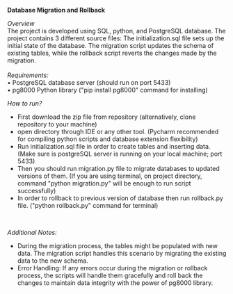 **Database Migration and Rollback**

_Overview_
<br />
The project is developed using SQL, python, and PostgreSQL database. The project contains 3 different source files: The initialization.sql file sets up the initial state of the database. The migration script updates the schema of existing tables, while the rollback script reverts the changes made by the migration.<br />
<br />
_Requirements:_
<br />
•	PostgreSQL database server (should run on port 5433)
<br />
•	pg8000 Python library ("pip install pg8000" command for installing)

_How to run?_
<br />
* First download the zip file from repository (alternatively, clone repository to your machine) 
* open directory through IDE or any other tool. (Pycharm recommended for compiling python scripts and database extension flexibility)
* Run initialization.sql file in order to create tables and inserting data. (Make sure is postgreSQL server is running on your local machine; port 5433)
* Then you should run migration.py file to migrate databases to updated versions of them. (If you are using terminal, on project directory, command "python migration.py" will be enough to run script successfully)
* In order to rollback to previous version of database then run rollback.py file. ("python rollback.py" command for terminal)
<br />

_Additional Notes:_
* During the migration process, the tables might be populated with new data. The migration script handles this scenario by migrating the existing data to the new schema.
* Error Handling: If any errors occur during the migration or rollback process, the scripts will handle them gracefully and roll back the changes to maintain data integrity with the power of pg8000 library.
